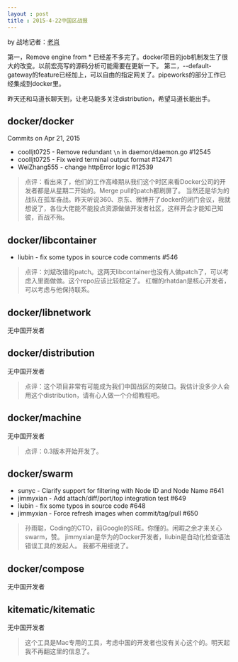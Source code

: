 ```yaml
---
layout : post
title : 2015-4-22中国区战报
---
```


by 战地记者：[老肖](https://github.com/xiaods)

第一，Remove engine from * 已经差不多完了。docker项目的job机制发生了很大的改变。以前宏亮写的源码分析可能需要在更新一下。
第二，--default-gateway的feature已经加上，可以自由的指定网关了。pipeworks的部分工作已经集成到docker里。

昨天还和马道长聊天到，让老马能多关注distribution，希望马道长能出手。


docker/docker
---
Commits on Apr 21, 2015

* coolljt0725 - Remove redundant `\n` in daemon/daemon.go #12545
* coolljt0725 - Fix weird terminal output format #12471
* WeiZhang555 - change httpError logic #12539

> 点评：看出来了，他们的工作高峰期从我们这个时区来看Docker公司的开发者都是从星期二开始的。Merge pull的patch都刷屏了。 当然还是华为的战队在孤军奋战。昨天听说360、京东、微博开了docker的闭门会议，我就想说了，各位大佬能不能投点资源做做开发者社区，这样开会才能知己知彼，百战不殆。

 
docker/libcontainer
---

* liubin - fix some typos in source code comments #546

>  点评：刘斌改错的patch。这两天libcontainer也没有人做patch了，可以考虑入里面做做。这个repo应该比较稳定了。 红帽的rhatdan是核心开发者，可以考虑与他保持联系。

docker/libnetwork
---
无中国开发者


docker/distribution
---
无中国开发者

> 点评：这个项目非常有可能成为我们中国战区的突破口。我估计没多少人会用这个distribution，请有心人做一个介绍教程吧。
> 

docker/machine
---
无中国开发者


> 点评：0.3版本开始开发了。

docker/swarm
---
* sunyc - Clarify support for filtering with Node ID and Node Name #641
* jimmyxian - Add attach/diff/port/top integration test #649
* liubin - fix some typos in source code #648
* jimmyxian - Force refresh images when commit/tag/pull #650


> 孙雨聪，Coding的CTO，前Google的SRE。你懂的。闲暇之余才来关心swarm，赞。 jimmyxian是华为的Docker开发者，liubin是自动化检查语法错误工具的发起人。
> 我都不用细说了。

docker/compose
---
无中国开发者

kitematic/kitematic
---
无中国开发者

> 这个工具是Mac专用的工具，考虑中国的开发者也没有关心这个的。明天起我不再翻这里的信息了。



